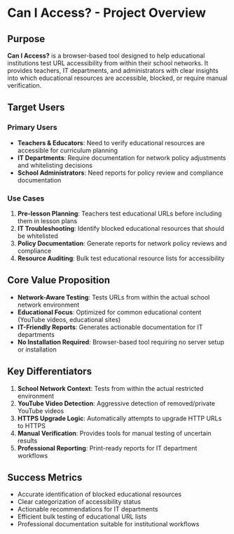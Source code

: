 # Can I Access? - Project Overview

## Purpose
**Can I Access?** is a browser-based tool designed to help educational institutions test URL accessibility from within their school networks. It provides teachers, IT departments, and administrators with clear insights into which educational resources are accessible, blocked, or require manual verification.

## Target Users

### Primary Users
- **Teachers & Educators**: Need to verify educational resources are accessible for curriculum planning
- **IT Departments**: Require documentation for network policy adjustments and whitelisting decisions
- **School Administrators**: Need reports for policy review and compliance documentation

### Use Cases
1. **Pre-lesson Planning**: Teachers test educational URLs before including them in lesson plans
2. **IT Troubleshooting**: Identify blocked educational resources that should be whitelisted
3. **Policy Documentation**: Generate reports for network policy reviews and compliance
4. **Resource Auditing**: Bulk test educational resource lists for accessibility

## Core Value Proposition
- **Network-Aware Testing**: Tests URLs from within the actual school network environment
- **Educational Focus**: Optimized for common educational content (YouTube videos, educational sites)
- **IT-Friendly Reports**: Generates actionable documentation for IT departments
- **No Installation Required**: Browser-based tool requiring no server setup or installation

## Key Differentiators
1. **School Network Context**: Tests from within the actual restricted environment
2. **YouTube Video Detection**: Aggressive detection of removed/private YouTube videos
3. **HTTPS Upgrade Logic**: Automatically attempts to upgrade HTTP URLs to HTTPS
4. **Manual Verification**: Provides tools for manual testing of uncertain results
5. **Professional Reporting**: Print-ready reports for IT department workflows

## Success Metrics
- Accurate identification of blocked educational resources
- Clear categorization of accessibility status
- Actionable recommendations for IT departments
- Efficient bulk testing of educational URL lists
- Professional documentation suitable for institutional workflows
